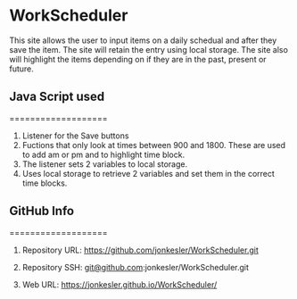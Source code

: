 # WorkScheduler

This site allows the user to input items on a daily schedual and after they save the item. The site will retain the entry using local storage.  The site also will highlight the items depending on if they are in the past, present or future. 

## Java Script used
===================

1. Listener for the Save buttons
2. Fuctions that only look at times between 900 and      1800.  These are used to add am or pm and to highlight time block.
3. The listener sets 2 variables to local storage.
4. Uses local storage to retrieve 2 variables and set them in the correct time blocks.

## GitHub Info
===================

1. Repository URL:  https://github.com/jonkesler/WorkScheduler.git

2. Repository SSH:  git@github.com:jonkesler/WorkScheduler.git

3. Web URL:  https://jonkesler.github.io/WorkScheduler/